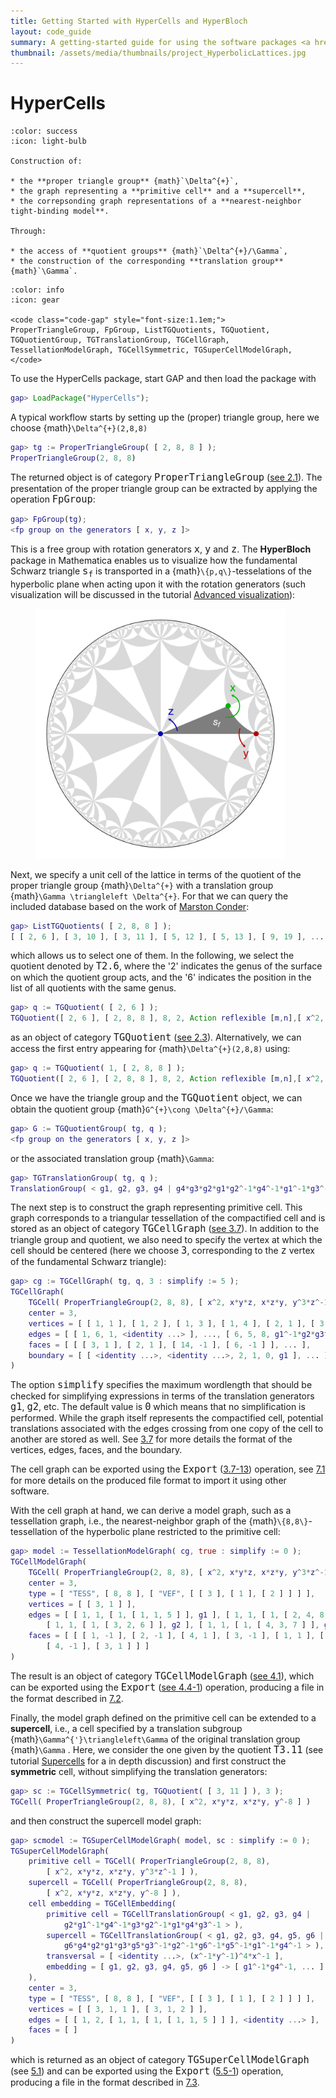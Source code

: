 ```yaml
---
title: Getting Started with HyperCells and HyperBloch
layout: code_guide
summary: A getting-started guide for using the software packages <a href="https://github.com/patrick-lenggenhager/HyperCells">HyperCells</a> and <a href="https://github.com/patrick-lenggenhager/HyperBloch">HyperBloch</a> for modeling tight-binding models on hyperbolic lattices. It includes a brief overview over the purposes of the packages, complete instructions for installing them and simple examples including code scripts to download.
thumbnail: /assets/media/thumbnails/project_HyperbolicLattices.jpg
---
```



<style type="text/css">
    @media (min-width: 959.98px) {
        .bd-main .bd-content {
            max-width: 80%!important; 
            text-align:left!important;
        }
    }
</style>

# HyperCells


```{dropdown} Learning goals
:color: success
:icon: light-bulb

Construction of:

* the **proper triangle group** {math}`\Delta^{+}`,
* the graph representing a **primitive cell** and a **supercell**,
* the correpsonding graph representations of a **nearest-neighbor tight-binding model**.

Through:

* the access of **quotient groups** {math}`\Delta^{+}/\Gamma`,
* the construction of the corresponding **translation group** {math}`\Gamma`.
```

```{dropdown}  Featured functions
:color: info
:icon: gear

<code class="code-gap" style="font-size:1.1em;">
ProperTriangleGroup, FpGroup, ListTGQuotients, TGQuotient, TGQuotientGroup, TGTranslationGroup, TGCellGraph, TessellationModelGraph, TGCellSymmetric, TGSuperCellModelGraph, 
</code>
```

To use the HyperCells package, start GAP and then load the package with
```gap
gap> LoadPackage("HyperCells");
```

A typical workflow starts by setting up the (proper) triangle group, here we choose {math}`\Delta^{+}(2,8,8)`

```gap
gap> tg := ProperTriangleGroup( [ 2, 8, 8 ] );
ProperTriangleGroup(2, 8, 8)
```

The returned object is of category <code class="code-gap" style="font-size:1.1em;">ProperTriangleGroup</code> (<a target="_blank" href="https://patrick-lenggenhager.github.io/HyperCells/doc/chap2_mj.html">see 2.1</a>). The presentation of the proper triangle group can be extracted by applying the operation <code class="code-gap" style="font-size:1.1em;">FpGroup</code>:

```gap
gap> FpGroup(tg);
<fp group on the generators [ x, y, z ]>
```

This is a free group with rotation generators <code class="code-gap" style="font-size:1.1em;">x</code>,
<code class="code-gap" style="font-size:1.1em;">y</code> and <code class="code-gap" style="font-size:1.1em;">z</code>. The **HyperBloch** package in Mathematica enables us to visualize how the fundamental Schwarz triangle <code class="code-gap" style="font-size:1.1em;">s<sub>f</sub></code> is transported in a {math}`\{p,q\}`-tesselations of the hyperbolic plane when acting upon it with the rotation generators (such visualization will be discussed in the tutorial [Advanced visualization](../Tutorials/AdvancedVisualization.md)):

<figure class="text-center">
  <picture> 
    <source type="image/svg+xml" srcset="../../../source/assets/media/figs/getSetGoHyperCells/Sym88.png">
    <img src="../../../source/assets/media/figs/getSetGoHyperCells/Sym88.png" class="figure-img img-fluid rounded" alt="{6,4} Lieb lattice pc" width="400"/>
  </picture>
</figure>

Next, we specify a unit cell 
of the lattice in terms of the quotient of the proper triangle group {math}`\Delta^{+}` with a translation group {math}`\Gamma \triangleleft \Delta^{+}`. For that we can query
 the included database based on the work of <a target="_blank" href="https://patrick-lenggenhager.github.io/HyperCells/doc/chapBib_mj.html#biBConder:2007">Marston Conder</a>:

```gap
gap> ListTGQuotients( [ 2, 8, 8 ] );
[ [ 2, 6 ], [ 3, 10 ], [ 3, 11 ], [ 5, 12 ], [ 5, 13 ], [ 9, 19 ], ... ]
```

which allows us to select one of them. In the following, we select the quotient denoted by <code class="code" style="font-size:1.1em;">T2.6</code>, where the '2' indicates the genus of the surface on which the quotient group acts, and the '6' indicates the position in the list of all quotients with the same genus.

```gap
gap> q := TGQuotient( [ 2, 6 ] );
TGQuotient([ 2, 6 ], [ 2, 8, 8 ], 8, 2, Action reflexible [m,n],[ x^2, x * y * z, x * z * y, y^3 * z^-1 ])
```

as an object of category <code class="code-gap" style="font-size:1.1em;">TGQuotient</code> (<a target="_blank" href="https://patrick-lenggenhager.github.io/HyperCells/doc/chap2_mj.html#X84E92102876317DE">see 2.3</a>). Alternatively, we can access the first entry appearing for {math}`\Delta^{+}(2,8,8)` using:

```gap
gap> q := TGQuotient( 1, [ 2, 8, 8 ] );
TGQuotient([ 2, 6 ], [ 2, 8, 8 ], 8, 2, Action reflexible [m,n],[ x^2, x * y * z, x * z * y, y^3 * z^-1 ])
```

Once we have the triangle group and the <code class="code-gap" style="font-size:1.1em;">TGQuotient</code> object, we can obtain the quotient group {math}`G^{+}\cong \Delta^{+}/\Gamma`:


```gap
gap> G := TGQuotientGroup( tg, q );
<fp group on the generators [ x, y, z ]>
```

or the associated translation group {math}`\Gamma`:

```gap
gap> TGTranslationGroup( tg, q );
TranslationGroup( < g1, g2, g3, g4 | g4*g3*g2*g1*g2^-1*g4^-1*g1^-1*g3^-1 > )
```

The next step is to construct the graph representing primitive cell. This graph corresponds to a triangular tessellation of the compactified cell and is stored as an object of category <code class="code-gap" style="font-size:1.1em;">TGCellGraph</code> (<a target="_blank" href="https://patrick-lenggenhager.github.io/HyperCells/doc/chap3_mj.html#X7945E96B7A771F5A">see 3.7</a>). In addition to the triangle group and quotient, we also need to specify the vertex at which the cell should be centered (here we choose <code class="code-gap" style="font-size:1.1em;">3</code>, corresponding to the <code class="code-gap" style="font-size:1.1em;">z</code> vertex of the fundamental Schwarz triangle):

```gap
gap> cg := TGCellGraph( tg, q, 3 : simplify := 5 );
TGCellGraph(
    TGCell( ProperTriangleGroup(2, 8, 8), [ x^2, x*y*z, x*z*y, y^3*z^-1 ] ),
    center = 3,
    vertices = [ [ 1, 1 ], [ 1, 2 ], [ 1, 3 ], [ 1, 4 ], [ 2, 1 ], [ 3, 1 ] ],
    edges = [ [ 1, 6, 1, <identity ...> ], ..., [ 6, 5, 8, g1^-1*g2*g3^-1 ] ],
    faces = [ [ [ 3, 1 ], [ 2, 1 ], [ 14, -1 ], [ 6, -1 ] ], ... ],
    boundary = [ [ <identity ...>, <identity ...>, 2, 1, 0, g1 ], ... ]
)
```

The option <code class="code-gap" style="font-size:1.1em;">simplify</code> specifies the maximum wordlength that should be checked for simplifying expressions in terms of the translation generators <code class="code-gap" style="font-size:1.1em;">g1</code>, <code class="code-gap" style="font-size:1.1em;">g2</code>, etc. The default value is <code class="code-gap" style="font-size:1.1em;">0</code> which means that no simplification is performed. While the graph itself represents the compactified cell, potential translations associated with the edges crossing from one copy of the cell to another are stored as well. See <a target="_blank" href="https://patrick-lenggenhager.github.io/HyperCells/doc/chap3_mj.html#X7945E96B7A771F5A">3.7</a> for more details the format of the vertices, edges, faces, and the boundary.

The cell graph can be exported using the <code class="code-gap" style="font-size:1.1em;">Export</code> (<a target="_blank" href="https://patrick-lenggenhager.github.io/HyperCells/doc/chap3_mj.html#X7945E96B7A771F5A">3.7-13</a>) operation, see <a target="_blank" href="https://patrick-lenggenhager.github.io/HyperCells/doc/chap7_mj.html#X7CFBF28C7E45D68A">7.1</a> for more details on the produced file format to import it using other software.

With the cell graph at hand, we can derive a model graph, such as a tessellation graph, i.e., the nearest-neighbor graph of the {math}`\{8,8\}`-tessellation of the hyperbolic plane restricted to the primitive cell:

```gap
gap> model := TessellationModelGraph( cg, true : simplify := 0 );
TGCellModelGraph(
    TGCell( ProperTriangleGroup(2, 8, 8), [ x^2, x*y*z, x*z*y, y^3*z^-1 ] ),
    center = 3,
    type = [ "TESS", [ 8, 8 ], [ "VEF", [ [ 3 ], [ 1 ], [ 2 ] ] ] ],
    vertices = [ [ 3, 1 ] ],
    edges = [ [ 1, 1, [ 1, [ 1, 1, 5 ] ], g1 ], [ 1, 1, [ 1, [ 2, 4, 8 ] ], g4 ],
        [ 1, 1, [ 1, [ 3, 2, 6 ] ], g2 ], [ 1, 1, [ 1, [ 4, 3, 7 ] ], g3 ] ],
    faces = [ [ [ 1, -1 ], [ 2, -1 ], [ 4, 1 ], [ 3, -1 ], [ 1, 1 ], [ 2, 1 ],
        [ 4, -1 ], [ 3, 1 ] ] ]
)
```

The result is an object of category <code class="code-gap" style="font-size:1.1em;">TGCellModelGraph</code> (<a target="_blank" href="https://patrick-lenggenhager.github.io/HyperCells/doc/chap4_mj.html#X87FE1AF37CFB0B86">see 4.1</a>), which can be exported using the <code class="code-gap" style="font-size:1.1em;">Export</code> (<a target="_blank" href="https://patrick-lenggenhager.github.io/HyperCells/doc/chap4_mj.html#X7C1C17EF7A0F02BA">see 4.4-1</a>) operation, producing a file in the format described in <a target="_blank" href="https://patrick-lenggenhager.github.io/HyperCells/doc/chap7_mj.html#X8672A7E782E0D7F3">7.2</a>.


Finally, the model graph defined on the primitive cell can be extended to a **supercell**, i.e., a cell specified by a translation subgroup {math}`\Gamma^{'}\triangleleft\Gamma` of the original translation group {math}`\Gamma` . Here, we consider the one given by the quotient <code class="code-gap" style="font-size:1.1em;">T3.11</code> (see tutorial [Supercells](../Tutorials/Supercells) for a in depth discussion) and first construct the **symmetric** cell, without simplifying the translation generators:

```gap
gap> sc := TGCellSymmetric( tg, TGQuotient( [ 3, 11 ] ), 3 );
TGCell( ProperTriangleGroup(2, 8, 8), [ x^2, x*y*z, x*z*y, y^-8 ] )
```
and then construct the supercell model graph:

```gap
gap> scmodel := TGSuperCellModelGraph( model, sc : simplify := 0 );
TGSuperCellModelGraph(
    primitive cell = TGCell( ProperTriangleGroup(2, 8, 8),
        [ x^2, x*y*z, x*z*y, y^3*z^-1 ] ),
    supercell = TGCell( ProperTriangleGroup(2, 8, 8),
        [ x^2, x*y*z, x*z*y, y^-8 ] ),
    cell embedding = TGCellEmbedding(
        primitive cell = TGCellTranslationGroup( < g1, g2, g3, g4 |
            g2*g1^-1*g4^-1*g3*g2^-1*g1*g4*g3^-1 > ),
        supercell = TGCellTranslationGroup( < g1, g2, g3, g4, g5, g6 |
            g6*g4*g2*g1*g3*g5*g3^-1*g2^-1*g6^-1*g5^-1*g1^-1*g4^-1 > ),
        transversal = [ <identity ...>, (x^-1*y^-1)^4*x^-1 ],
        embedding = [ g1, g2, g3, g4, g5, g6 ] -> [ g1^-1*g4^-1, ... ]
    ),
    center = 3,
    type = [ "TESS", [ 8, 8 ], [ "VEF", [ [ 3 ], [ 1 ], [ 2 ] ] ] ],
    vertices = [ [ 3, 1, 1 ], [ 3, 1, 2 ] ],
    edges = [ [ 1, 2, [ 1, 1, [ 1, [ 1, 1, 5 ] ] ], <identity ...> ], ... ],
    faces = [ ]
)
```
which is returned as an object of category <code class="code-gap" style="font-size:1.1em;">TGSuperCellModelGraph</code> (see <a target="_blank" href="https://patrick-lenggenhager.github.io/HyperCells/doc/chap5_mj.html#X84E3E01A7C2274DF">5.1</a>) and can be exported using the <code class="code-gap" style="font-size:1.1em;">Export</code> (<a target="_blank" href="https://patrick-lenggenhager.github.io/HyperCells/doc/chap5_mj.html#X802566E77A19B02E">5.5-1</a>) operation, producing a file in the format described in <a target="_blank" href="https://patrick-lenggenhager.github.io/HyperCells/doc/chap7_mj.html#X79442B71791A7C60">7.3</a>.


